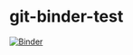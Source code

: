 # git-binder-test
[![Binder](https://mybinder.org/badge_logo.svg)](https://mybinder.org/v2/gh/plan2023/git-binder-test.git/HEAD)
